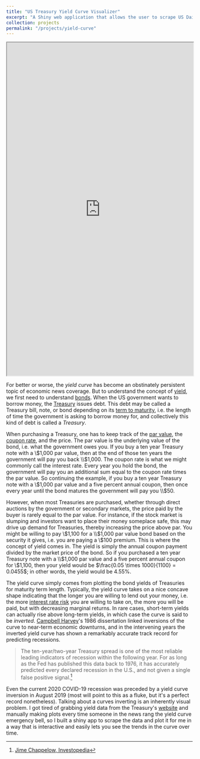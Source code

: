 ```yaml
---
title: "US Treasury Yield Curve Visualizer"
excerpt: "A Shiny web application that allows the user to scrape US Daily Treasury Yield Curve rates and plot them as a 3D surface.<br/><img src='/images/yield-curve.PNG'>"
collection: projects
permalink: "/projects/yield-curve"
---
```


<iframe src="https://davis-berlind.shinyapps.io/treasury-yield/" width="100%" height="900"></iframe>

For better or worse, the *yield curve* has become an obstinately persistent topic of economic
news coverage. But to understand the concept of [yield](https://www.investopedia.com/terms/y/yield.asp),
we first need to understand [bonds](https://www.investopedia.com/terms/b/bond.asp). When the US
government wants to borrow money, the [Treasury](https://en.wikipedia.org/wiki/United_States_Department_of_the_Treasury)
issues debt. This debt may be called a Treasury bill, note, or bond depending on its 
[term to maturity](https://www.investopedia.com/terms/t/termtomaturity.asp), i.e. the length of
time the government is asking to borrow money for, and collectively this kind of debt is called
a *Treasury*.

When purchasing a Treasury, one has to keep track of the [par value](https://www.investopedia.com/terms/p/parvalue.asp),
the [coupon rate](https://www.investopedia.com/terms/c/coupon-rate.asp),
and the price. The par value is the underlying value of the bond, i.e. what the government owes
you. If you buy a ten year Treasury note with a \\$1,000 par value, then at the end of those ten
years the government will pay you back \\$1,000. The coupon rate is what we might commonly call
the interest rate. Every year you hold the bond, the government will pay you an additional sum
equal to the coupon rate times the par value. So continuing the example, if you buy a ten year
Treasury note with a \\$1,000 par value and a five percent annual coupon, then once every year
until the bond matures the government will pay you \\$50.

However, when most Treasuries are purchased, whether through direct auctions by the government
or secondary markets, the price paid by the buyer is rarely equal to the par value. For instance,
if the stock market is slumping and investors want to place their money someplace safe, this may
drive up demand for Treasuries, thereby increasing the price above par. You might be willing to
pay \\$1,100 for a \\$1,000 par value bond based on the security it gives, i.e. you are paying a
\\$100 premium. This is where the concept of yield comes in. The yield is simply the annual
coupon payment divided by the market price of the bond. So if you purchased a ten year Treasury
note with a \\$1,000 par value and a five percent annual coupon for \\$1,100, then your yield
would be $\frac{0.05 \times 1000}{1100} = 0.0455$; in other words, the yield would be 4.55%.

The yield curve simply comes from plotting the bond yields of Treasuries for maturity term
length. Typically, the yield curve takes on a nice concave shape indicating that the longer you
are willing to lend out your money, i.e. the more [interest rate risk](https://www.investopedia.com/terms/i/interestraterisk.asp)
you are willing to take on, the more you will be paid, but with decreasing marginal returns. In
rare cases, short-term yields can actually rise above long-term yields, in which case the curve
is said to be *inverted*. [Campbell Harvey](https://en.wikipedia.org/wiki/Campbell_Harvey)'s
1986 dissertation linked inversions of the curve to near-term economic downturns, and in the
intervening years the inverted yield curve has shown a remarkably accurate track record for
predicting recessions.

> The ten-year/two-year Treasury spread is one of the most reliable leading indicators of 
> recession within the following year. For as long as the Fed has published this data back to 1976, 
> it has accurately predicted every declared recession in the U.S., and not given a single false
> positive signal.[^1]

[^1]: [Jime Chappelow, Investopedia](https://www.investopedia.com/terms/i/invertedyieldcurve.asp)

Even the current 2020 COVID-19 recession was preceded by a yield curve inversion in August 2019
(most will point to this as a fluke, but it's a perfect record nonetheless). Talking about a
curves inverting is an inherently visual problem. I got tired of grabbing yield data from the
Treasury's [website](https://www.treasury.gov/resource-center/data-chart-center/interest-rates)
and manually making plots every time someone in the news rang the yield curve emergency bell,
so I built a shiny app to scrape the data and plot it for me in a way that is interactive and 
easily lets you see the trends in the curve over time.

